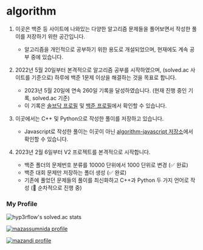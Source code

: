 # algorithm

1. 이곳은 백준 등 사이트에 나와있는 다양한 알고리즘 문제들을 풀어보면서 작성한 풀이를 저장하기 위한 공간입니다.

    * 알고리즘을 개인적으로 공부하기 위한 용도로 개설되었으며, 현재에도 계속 공부 중에 있습니다.

2. 2022년 5월 20일부터 본격적으로 알고리즘 공부를 시작하였으며, (solved.ac 사이트를 기준으로) 하루에 백준 1문제 이상을 해결하는 것을 목표로 합니다.

    * 2023년 5월 20일에 연속 260일 기록을 달성하였습니다. (현재 진행 중인 기록, solved.ac 기준)
    * 이 기록은 [솔브닥 프로필](https://solved.ac/profile/infikei) 및 [백준 프로필](https://www.acmicpc.net/user/infikei)에서 확인할 수 있습니다.

3. 이곳에서는 C++ 및 Python으로 작성한 풀이를 저장하고 있습니다.

    * Javascript로 작성한 풀이는 이곳이 아닌 [algorithm-javascript 저장소](https://github.com/infikei/algorithm-javascript)에서 확인할 수 있습니다.

4. 2023년 2월 6일부터 V2 프로젝트를 본격적으로 시작합니다.

    * 백준 폴더의 문제번호 분류를 10000 단위에서 1000 단위로 변경 (:white_check_mark: 완료)
    * 백준 대회 문제만 저장하는 폴더 생성 (:white_check_mark: 완료)
    * 기존에 풀었던 문제들의 풀이를 최신화하고 C++과 Python 두 가지 언어로 작성 (:arrows_counterclockwise: 순차적으로 진행 중)

### My Profile

![hyp3rflow's solved.ac stats](https://github-readme-solvedac.hyp3rflow.vercel.app/api/?handle=infikei)

[![mazassumnida profile](http://mazassumnida.wtf/api/v2/generate_badge?boj=infikei)](https://solved.ac/profile/infikei)

[![mazandi profile](http://mazandi.herokuapp.com/api?handle=infikei&theme=dark)](https://solved.ac/profile/infikei)

